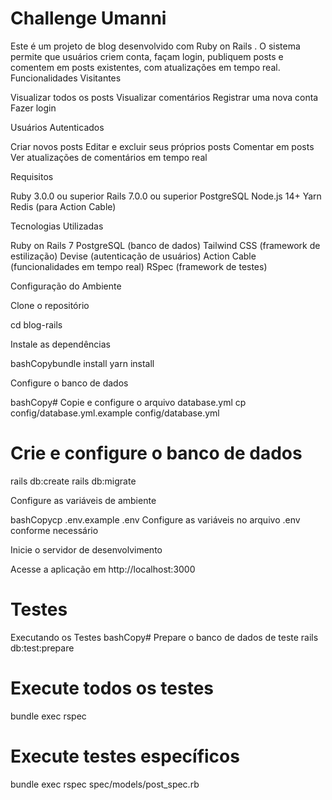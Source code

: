 # Challenge Umanni

Este é um projeto de blog desenvolvido com Ruby on Rails . O sistema permite que usuários criem conta, façam login, publiquem posts e comentem em posts existentes, com atualizações em tempo real.
Funcionalidades
Visitantes

 Visualizar todos os posts
 Visualizar comentários
 Registrar uma nova conta
 Fazer login

Usuários Autenticados

 Criar novos posts
 Editar e excluir seus próprios posts
 Comentar em posts
 Ver atualizações de comentários em tempo real

Requisitos

Ruby 3.0.0 ou superior
Rails 7.0.0 ou superior
PostgreSQL
Node.js 14+
Yarn
Redis (para Action Cable)

Tecnologias Utilizadas

Ruby on Rails 7
PostgreSQL (banco de dados)
Tailwind CSS (framework de estilização)
Devise (autenticação de usuários)
Action Cable (funcionalidades em tempo real)
RSpec (framework de testes)

Configuração do Ambiente

Clone o repositório

cd blog-rails

Instale as dependências

bashCopybundle install
yarn install

Configure o banco de dados

bashCopy# Copie e configure o arquivo database.yml
cp config/database.yml.example config/database.yml

# Crie e configure o banco de dados
rails db:create
rails db:migrate

Configure as variáveis de ambiente

bashCopycp .env.example .env
Configure as variáveis no arquivo .env conforme necessário

Inicie o servidor de desenvolvimento


Acesse a aplicação em http://localhost:3000


# Testes
Executando os Testes
bashCopy# Prepare o banco de dados de teste
rails db:test:prepare

# Execute todos os testes
bundle exec rspec

# Execute testes específicos
bundle exec rspec spec/models/post_spec.rb
